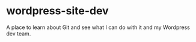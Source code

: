 wordpress-site-dev
==================

A place to learn about Git and see what I can do with it and my Wordpress dev team.
